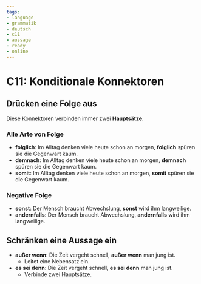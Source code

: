 ```yaml
---
tags:
- language
- grammatik
- deutsch
- c11
- aussage
- ready
- online
---
```


# C11: Konditionale Konnektoren

## Drücken eine Folge aus

Diese Konnektoren verbinden immer zwei __Hauptsätze__.

### Alle Arte von Folge

- __folglich__: Im Alltag denken viele heute schon an morgen, __folglich__ spüren sie die Gegenwart kaum.
- __demnach__: Im Alltag denken viele heute schon an morgen, __demnach__ spüren sie die Gegenwart kaum.
- __somit__: Im Alltag denken viele heute schon an morgen, __somit__ spüren sie die Gegenwart kaum.

### Negative Folge

- __sonst__: Der Mensch braucht Abwechslung, __sonst__ wird ihm langweilige.
- __andernfalls__: Der Mensch braucht Abwechslung, __andernfalls__ wird ihm langweilige.

## Schränken eine Aussage ein

- __außer wenn__: Die Zeit vergeht schnell, __außer wenn__ man jung ist.
  - Leitet eine Nebensatz ein.
- __es sei denn__: Die Zeit vergeht schnell, __es sei denn__ man jung ist.
  - Verbinde zwei Hauptsätze.
